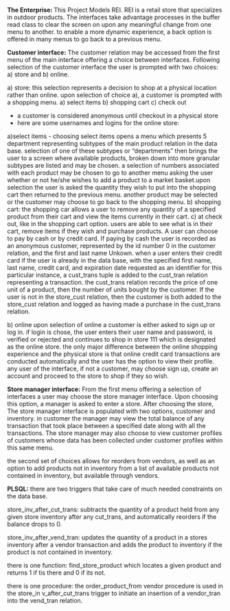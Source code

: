 <b>The Enterprise: </b>
This Project Models REI. REI is a retail store that specializes in outdoor products. The interfaces take advantage processes in the buffer read class to clear the screen on upon any meaningful change from one menu to another. to enable a more dynamic experience, a back option is offered in many menus to go back to a previous menu. 

<b>Customer interface:</b>
The customer relation may be accessed from the first menu of the main interface offering a choice between interfaces. Following selection of the customer interface the user is prompted with two choices: a) store and b) online.

a) store: this selection represents a decision to shop at a physical location rather than online. upon selection of choice a), a customer is prompted with a shopping menu.
     a) select items 
     b) shopping cart
     c) check out
      
* a customer is considered anonymous until checkout in a physical store
* here are some usernames and logins for the online store:


a)select items - choosing select items opens a menu which presents 5 department     representing subtypes of the main product relation in the data base. selection of one of these subtypes or “departments” then brings the user to a 	screen where available products, broken down into more granular subtypes are listed and may be chosen. a selection of numbers associated with each product may be chosen to go to another menu asking the user whether or not he/she wishes to add a product to a market basket.upon selection the user is asked the quantity they wish to put into the shopping cart then returned to the previous menu. another product may be selected or the customer may choose to go back to the shopping menu.
b) shopping cart: the shopping car allows a user to remove any quantity of a specified product from their cart and view the items currently in their cart.
c) at check out, like in the shopping cart option. users are able to see what is in their cart, remove items if they wish and purchase products. A user can choose to pay by cash or by credit card. If paying by cash the user is recorded as an anonymous customer, represented by the id number 0 in the customer relation, and the first and last name Unkown. when a user enters their credit card if the user is already in the data base, with the specified first name, last name, credit card, and expiration date requested as an identifier for this particular instance, a cust_trans tuple is added to the cust_tran relation representing a transaction. the cust_trans relation records the price of one unit of a product, then the number of units bought by the customer.  If the user is not in the store_cust relation, then the customer is both added to the store_cust relation and logged as having made a purchase in the cust_trans relation.

b) online
    upon selection of online a customer is either asked to sign up or log in. if login is chose, the user enters their user name and password, is verified or rejected and continues to shop in store 111 which is designated as the online store. the only major difference between the online shopping experience and the physical store is that online credit card transactions are conducted automatically and the user has the option to view their profile. any user of the interface, if not a customer, may choose sign up, create an account and proceed to the store to shop if they so wish.
  

<b>Store manager interface:</b>
From the first menu offering a selection of interfaces a user may choose the store manager interface. Upon choosing this option,  a manager is asked to enter a store. After choosing the store, The store manager interface is populated with two options, customer and inventory. in customer the manager may view the total balance of any transaction that took place between a specified date along with all the transactions. The store manager may also choose to view customer profiles of customers whose data has been collected under customer profiles within this same menu.

the second set of choices allows for reorders from vendors, as well as an option to add products not in inventory from a list of available products not contained in inventory, but available through vendors.

<b>PLSQL:</b>
there are two triggers that take care of  much needed constraints on the data base. 

store_inv_after_cut_trans: subtracts the quantity of a product held from any given store inventory after any cut_trans, and automatically reorders if the balance drops to 0.

store_inv_after_vend_tran: updates the quantity of a product in a stores inventory after a vendor transaction and adds the product to inventory if the product is not contained in inventory.

there is one function: 
find_store_product which locates a given product and returns 1 if tis there and 0 if its not.

there is one procedure:
the order_product_from vendor procedure is used in the store_in v_after_cut_trans trigger to initiate an insertion of a vendor_tran into the vend_tran relation.

